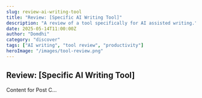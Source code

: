 ```yaml
---
slug: review-ai-writing-tool
title: "Review: [Specific AI Writing Tool]"
description: "A review of a tool specifically for AI assisted writing."
date: 2025-05-14T11:00:00Z
author: "Domdhi"
category: "discover"
tags: ["AI writing", "tool review", "productivity"]
heroImage: "/images/tool-review.png"
---
```

## Review: [Specific AI Writing Tool]
Content for Post C...